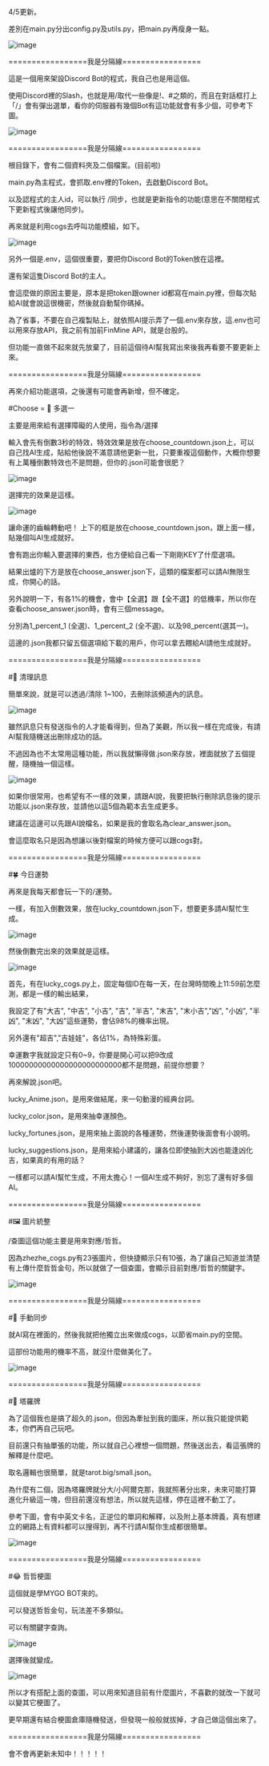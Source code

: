 4/5更新。

差別在main.py分出config.py及utils.py，把main.py再瘦身一點。

![image](https://github.com/user-attachments/assets/bb4c6be8-5e50-47b5-bb7d-550aff6dc5b9)

=================我是分隔線=================

這是一個用來架設Discord Bot的程式，我自己也是用這個。

使用Discord裡的Slash，也就是用/取代一些像是!、#之類的，而且在對話框打上「/」會有彈出選單，看你的伺服器有幾個Bot有這功能就會有多少個，可參考下圖。

![image](https://github.com/user-attachments/assets/f41802e6-8760-4813-bb43-d8afeb9a0cab)

=================我是分隔線=================

根目錄下，會有二個資料夾及二個檔案。(目前啦)

main.py為主程式，會抓取.env裡的Token，去啟動Discord Bot。

以及認程式的主人id，可以執行 /同步，也就是更新指令的功能(意思在不關閉程式下更新程式後讓他同步)。

再來就是利用cogs去呼叫功能模組，如下。

![image](https://github.com/user-attachments/assets/b574b563-450c-4389-8288-e5b1997e0f02)

另外一個是.env，這個很重要，要把你Discord Bot的Token放在這裡。

還有架這隻Discord Bot的主人。

會這麼做的原因主要是，原本是把token跟owner id都寫在main.py裡，但每次貼給AI就會說這很機密，然後就自動幫你碼掉。

為了省事，不要在自己複製貼上，就依照AI提示弄了一個.env來存放，這.env也可以用來存放API，我之前有加前FinMine API，就是台股的。

但功能一直做不起來就先放棄了，目前這個待AI幫我寫出來後我再看要不要更新上來。

=================我是分隔線=================

再來介紹功能選項，之後還有可能會再新增，但不確定。

#Choose = 🎲 多選一

主要是用來給有選擇障礙的人使用，指令為/選擇

輸入會先有倒數3秒的特效，特效效果是放在choose_countdown.json上，可以自己找AI生成，貼給他後說不滿意請他更新一批，只要重複這個動作，大概你想要有上萬種倒數特效也不是問題，但你的.json可能會很肥？

![image](https://github.com/user-attachments/assets/2ebdb7ab-bbc3-4a5f-acd5-9c1ab05eabea)

選擇完的效果是這樣。

![image](https://github.com/user-attachments/assets/4530f56a-f962-4646-91b9-b296955c3857)

讓命運的齒輪轉動吧！ 上下的框是放在choose_countdown.json，跟上面一樣，貼幾個叫AI生成就好。

會有跑出你輸入要選擇的東西，也方便給自己看一下剛剛KEY了什麼選項。

結果出爐的下方是放在choose_answer.json下，這類的檔案都可以請AI無限生成，你開心的話。

另外說明一下，有各1%的機會，會中【全選】跟【全不選】的低機率，所以你在查看choose_answer.json時，會有三個message。

分別為1_percent_1 (全選)、1_percent_2 (全不選)、以及98_percent(選其一)。

這邊的.json我都只留五個選項給下載的用戶，你可以拿去餵給AI請他生成就好。

=================我是分隔線=================

#🧹 清理訊息

簡單來說，就是可以透過/清除 1~100，去刪除該頻道內的訊息。

![image](https://github.com/user-attachments/assets/aeeba670-53a0-4d13-a17e-234d131a7443)

雖然訊息只有發送指令的人才能看得到，但為了美觀，所以我一樣在完成後，有請AI幫我隨機送出刪除成功的話。

不過因為也不太常用這種功能，所以我就懶得做.json來存放，裡面就放了五個提醒，隨機抽一個這樣。

![image](https://github.com/user-attachments/assets/0a00a31d-35fc-493f-8a9c-5d3612743fb3)

如果你很常用，也希望有不一樣的效果，請跟AI說，我要把執行刪除訊息後的提示功能以.json來存放，並請他以這5個為範本去生成更多。

建議在這邊可以先跟AI說檔名，如果是我的會取名為clear_answer.json。

會這麼取名只是因為想讓以後對檔案的時候方便可以跟cogs對。

=================我是分隔線=================

#🍀 今日運勢

再來是我每天都會玩一下的/運勢。

一樣，有加入倒數效果，放在lucky_countdown.json下，想要更多請AI幫忙生成。

![image](https://github.com/user-attachments/assets/01eb05b5-ceda-42b7-bdb4-b99b49d463b7)

然後倒數完出來的效果就是這樣。

![image](https://github.com/user-attachments/assets/fa31bc22-36c6-4cf1-b86d-080353a0e5f8)

首先，有在lucky_cogs.py上，固定每個ID在每一天，在台灣時間晚上11:59前怎麼測，都是一樣的輸出結果，

我設定了有"大吉", "中吉", "小吉", "吉", "半吉", "末吉", "末小吉","凶", "小凶", "半凶", "末凶", "大凶"這些運勢，會佔98%的機率出現。

另外還有"超吉","吉娃娃"，各佔1%，為特殊彩蛋。

幸運數字我就設定只有0~9，你要是開心可以把9改成10000000000000000000000000都不是問題，前提你想要？

再來解說.json吧。

lucky_Anime.json，是用來做結尾，來一句動漫的經典台詞。

lucky_color.json，是用來抽幸運顏色。

lucky_fortunes.json，是用來抽上面說的各種運勢，然後運勢後面會有小說明。

lucky_suggestions.json，是用來給小建議的，讓各位即使抽到大凶也能逢凶化吉，如果真的有用的話？

一樣都可以請AI幫忙生成，不用太擔心！一個AI生成不夠好，別忘了還有好多個AI。

=================我是分隔線=================

#🖼️ 圖片統整 

/查圖這個功能主要是用來對應/哲哲。

因為zhezhe_cogs.py有23張圖片，但快捷顯示只有10張，為了讓自己知道並清楚有上傳什麼哲哲金句，所以就做了一個查圖，會顯示目前對應/哲哲的關鍵字。

![image](https://github.com/user-attachments/assets/fb93530e-f0b5-4592-9fca-8809ba47dac9)

=================我是分隔線=================

#🔄 手動同步

就AI寫在裡面的，然後我就把他獨立出來做成cogs，以節省main.py的空間。

這部份功能用的機率不高，就沒什麼做美化了。

![image](https://github.com/user-attachments/assets/b68cc793-dc4c-4e2b-87da-e7ff9c20de02)

=================我是分隔線=================

#🎴 塔羅牌

為了這個我也是搞了超久的.json，但因為牽扯到我的圖床，所以我只能提供範本，你們再自己玩吧。

目前還只有抽單張的功能，所以就自己心裡想一個問題，然後送出去，看這張牌的解釋是什麼吧。

取名邏輯也很簡單，就是tarot.big/small.json。

為什麼有二個，因為塔羅牌就分大/小阿爾克那，我就照著分出來，未來可能打算進化升級這一塊，但目前還沒有想法，所以就先這樣，停在這裡不動工了。

參考下圖，會有中英文卡名，正逆位的單詞和解釋，以及附上基本牌義，真有想建立的網路上有資料都可以搜得到，再不行請AI幫你生成都很簡單。

![image](https://github.com/user-attachments/assets/0ac52b9b-14dc-4833-98eb-1b528ccfa719)

=================我是分隔線=================

#😂 哲哲梗圖

這個就是學MYGO BOT來的。

可以發送哲哲金句，玩法差不多類似。

可以有關鍵字查詢。

![image](https://github.com/user-attachments/assets/e2c58088-c01a-430f-8968-bfacdedca15d)

選擇後就變成。

![image](https://github.com/user-attachments/assets/2e22fe0f-92a4-4553-9b9f-d107843b2d04)

所以才有搭配上面的查圖，可以用來知道目前有什麼圖片，不喜歡的就改一下就可以變其它梗圖了。

更早期還有結合梗圖倉庫隨機發送，但發現一般般就拔掉，才自己做這個出來了。

=================我是分隔線=================

會不會再更新未知中！！！！！
